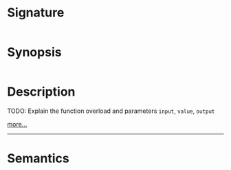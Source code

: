 # Signature
```vikid-signature
```

# Synopsis
```vikid-synopsis
```

# Description
TODO: Explain the function overload and parameters `input`, `value`, `output`

[more...](http://reactivex.io/documentation/operators/sample.html)

----
# Semantics